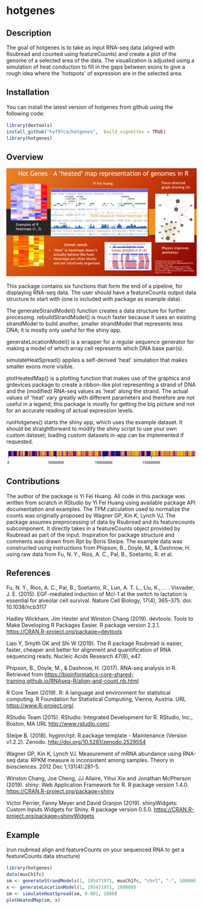# hotgenes

## Description

The goal of hotgenes is to take as input RNA-seq data (aligned with Rsubread and counted using featureCounts) and create a plot of the genome of a selected area of the data. The visualization is adjusted using a simulation of heat conduction to fill in the gaps between exons to give a rough idea where the 'hotspots' of expression are in the selected area.

## Installation

You can install the latest version of hotgenes from github using the following code:

``` r
library(devtools)
install_github("hyf97ca/hotgenes",  build_vignettes = TRUE)
library(hotgenes)
```

## Overview
![](./inst/extdata/Pitch.PNG)

This package contains six functions that form the end of a pipeline, for displaying RNA-seq data. The user should have a featureCounts output data
structure to start with (one is included with package as example data). 

The generateStrandModel() function creates a data structure for further processing. rebuildStrandModel() is much faster because it uses an existing strandModel to build another, smaller strandModel that represents less DNA; it is mostly only useful for the shiny app. 

generateLocationModel() is a wrapper for a regular sequence generator for making a model of which array cell represents which DNA base pair(s). 

simulateHeatSpread() applies a self-derived 'heat' simulation that makes smaller exons more visible. 

plotHeatedMap() is a plotting function that makes use of the graphics and grdevices package to create a ribbon-like plot representing a strand of DNA and the (modified) RNA-seq values as 'heat' along the strand. The actual values of 'heat' vary greatly with different parameters and therefore are not useful in a legend; this package is mostly for getting the big picture and not for an accurate reading of actual expression levels.

runHotgenes() starts the shiny app, which uses the example dataset. It should be straightforward to modify the shiny script to use your own custom dataset; loading custom datasets in-app can be implemented if requested.

![](./inst/extdata/musCh1.PNG)

## Contributions

The author of the package is Yi Fei Huang. All code in this package was written from scratch in RStudio by Yi Fei Huang using available package API documentation and examples. The TPM calculation used to normalize the counts was originally proposed by Wagner GP, Kin K, Lynch VJ. The package assumes preprocessing of data by Rsubread and its featurecounts subcomponent. It directly takes in a featureCounts object provided by Rsubread as part of the input. Inspiration for package structure and comments was drawn from Rpt by Boris Steipe. The example data was constructed using instructions from Phipson, B., Doyle, M., & Dashnow, H. using raw data from Fu, N. Y., Rios, A. C., Pal, B., Soetanto, R. et al.

## References

Fu, N. Y., Rios, A. C., Pal, B., Soetanto, R., Lun, A. T. L., Liu, K., . . . Visvader, J. E. (2015). EGF-mediated
 induction of Mcl-1 at the switch to lactation is essential for alveolar cell survival. Nature Cell Biology, 17(4),
 365–375. doi: 10.1038/ncb3117

Hadley Wickham, Jim Hester and Winston Chang (2019). devtools: Tools to Make Developing R Packages Easier. R package version 2.2.1.
  https://CRAN.R-project.org/package=devtools

Liao Y, Smyth GK and Shi W (2019). The R package Rsubread is easier, faster, cheaper and better for alignment and quantification of
  RNA sequencing reads. Nucleic Acids Research 47(8), e47.
  
Phipson, B., Doyle, M., & Dashnow, H. (2017). RNA-seq analysis in R. Retrieved from
  https://bioinformatics-core-shared-training.github.io/RNAseq-R/align-and-count.nb.html

R Core Team (2019). R: A language and environment for statistical computing. R Foundation for Statistical Computing, Vienna, Austria.
  URL https://www.R-project.org/.
  
RStudio Team (2015). RStudio: Integrated Development for R. RStudio, Inc., Boston, MA URL http://www.rstudio.com/.
 
Steipe B. (2018). hyginn/rpt: R package template - Maintenance (Version v1.2.2). Zenodo. http://doi.org/10.5281/zenodo.2529554

Wagner GP, Kin K, Lynch VJ. Measurement of mRNA abundance using RNA-seq data: RPKM measure
 is inconsistent among samples. Theory in biosciences. 2012 Dec 1;131(4):281-5.

Winston Chang, Joe Cheng, JJ Allaire, Yihui Xie and Jonathan McPherson (2019). shiny: Web Application Framework for R. R package
  version 1.4.0. https://CRAN.R-project.org/package=shiny
  
Victor Perrier, Fanny Meyer and David Granjon (2019). shinyWidgets: Custom Inputs Widgets for Shiny. R package version 0.5.0.
  https://CRAN.R-project.org/package=shinyWidgets

## Example
(run rsubread align and featureCounts on your sequenced RNA to get a featureCounts data structure)
``` r
library(hotgenes)
data(musCh1fc)
sm <- generateStrandModels(1, 195471971, musCh1fc, "chr1", "-", 100000)
x <- generateLocationModel(1, 195471971, 100000)
sm <- simulateHeatSpread(sm, 0.001, 1000)
plotHeatedMap(sm, x)
```
